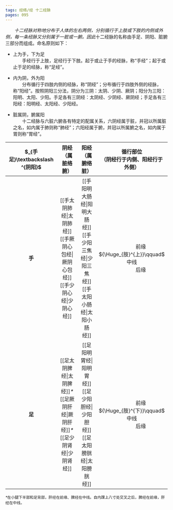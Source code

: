 ```yaml
---
tags: 经络/经 十二经脉
pages: 095
---
```

&emsp;&emsp;<dfn>十二经脉对称地分布于人体的左右两侧，分别循行于上肢或下肢的内侧或外侧，每一条经脉又分别属于一脏或一腑。因此</dfn>十二经脉的名称由手足、阴阳、脏腑三部分而组成。命名原则如下：

+ 上为手，下为足<br>
	&emsp;&emsp;手经行于上肢，足经行于下肢。起于或止于手的经脉，称“手经”；起于或止于足的经脉，称“足经”。
	
- 内为阴，外为阳<br>
	&emsp;&emsp;分布循行于四肢内侧的经脉，称“阴经”；分布循行于四肢外侧的经脉，称“阳经”。按照阴阳三分法，阴分为三阴：太阴、少阴、厥阴；阳分为三阳：阳明、太阳、少阳。手足各有三阴经：太阴经、少阴经、厥阴经；手足各有三阳经：阳明经、太阳经、少阳经。
	
* 脏属阴，腑属阳<br>
	&emsp;&emsp;十二经脉与六脏六腑各有特定的配属关系，六阴经属于脏，并冠以所属脏之名，如内属于肺则称“肺经”；六阳经属于腑，并冠以所属腑之名，如内属于胃则称“胃经”。

|$_{手足}\textbackslash ^{阴阳}$|阴经<br>（属脏络腑）|阳经<br>（属腑络脏）|循行部位<br>（阴经行于内侧、阳经行于外侧）|
|:---:|:---:|:---:|:---:|
|**手**|[[手太阴肺经\|太阴肺经]]<br>[[手厥阴心包经\|厥阴心包经]]<br>[[手少阴心经\|少阴心经]]|[[手阳明大肠经\|阳明大肠经]]<br>[[手少阳三焦经\|少阳三焦经]]<br>[[手太阳小肠经\|太阳小肠经]]|&emsp;&emsp;&emsp;&ensp;前缘<br>${\Huge_{肢}^{上}}\qquad$ 中线<br>&emsp;&emsp;&emsp;&ensp;后缘|
|**足**|[[足太阴脾经\|太阴脾经]]<dfn>\*</dfn><br>[[足厥阴肝经\|厥阴肝经]]<dfn>\*</dfn><br>[[足少阴肾经\|少阴肾经]]|[[足阳明胃经\|阳明胃经]]<br>[[足少阳胆经\|少阳胆经]]<br>[[足太阳膀胱经\|太阳膀胱经]]|&emsp;&emsp;&emsp;&ensp;前缘<br>${\Huge_{肢}^{下}}\qquad$ 中线<br>&emsp;&emsp;&emsp;&ensp;后缘|
<small><dfn>\*</dfn>在小腿下半部和足背部，肝经在前缘、脾经在中线。自内踝上八寸处交叉之后，脾经在前缘，肝经在中线。</small><br></br>